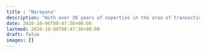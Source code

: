 ```yaml
---
title : "Narayana"
description: "With over 30 years of expertise in the area of transaction processing, Narayana is the premier open source transaction manager. It has been used extensively within industry and to drive standards including the OMG and Web Services."
date: 2020-10-06T08:47:36+00:00
lastmod: 2020-10-06T08:47:36+00:00
draft: false
images: []
---
```

